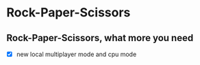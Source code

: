 # Rock-Paper-Scissors
## Rock-Paper-Scissors, what more you need
- [x] new local multiplayer mode and cpu mode
